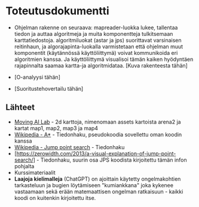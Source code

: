 # Toteutusdokumentti

- Ohjelman rakenne on seuraava: mapreader-luokka lukee, tallentaa tiedon ja auttaa algoritmeja ja muita komponentteja tulkitsemaan karttatiedostoja. algoritmiluokat (astar ja jps) suorittavat varsinaisen reitinhaun, ja algorajapinta-luokalla varmistetaan että ohjelman muut komponentit (käytännössä käyttöliittymä) voivat kommunikoida eri algoritmien kanssa. Ja käyttöliittymä visualisoi tämän kaiken hyödyntäen rajapinnalta saamaa kartta-ja algoritmidataa. 
[Kuva rakenteesta tähän]

- [O-analyysi tähän]

- [Suoritustehovertailu tähän]

## Lähteet

- [Moving AI Lab](https://movingai.com/benchmarks/grids.html) - 2d karttoja, nimenomaan assets kartoista arena2 ja kartat map1, map2, map3 ja map4
- [Wikipedia - A*](https://en.wikipedia.org/wiki/A*_search_algorithm) - Tiedonhaku, pseudokoodia sovellettu oman koodin kanssa
- [Wikipedia - Jump point search](https://en.wikipedia.org/wiki/Jump_point_search) - Tiedonhaku
- [https://zerowidth.com/2013/a-visual-explanation-of-jump-point-search/] - Tiedonhaku, suurin osa JPS koodista kirjoitettu tämän infon pohjalta
- Kurssimateriaalit
- **Laajoja kielimalleja** (ChatGPT) on ajoittain käytetty ongelmakohtien tarkasteluun ja bugien löytämiseen "kumiankkana" joka kykenee vastaamaan sekä erään matemaattisen ongelman ratkaisuun - kaikki koodi on kuitenkin kirjoitettu itse.
